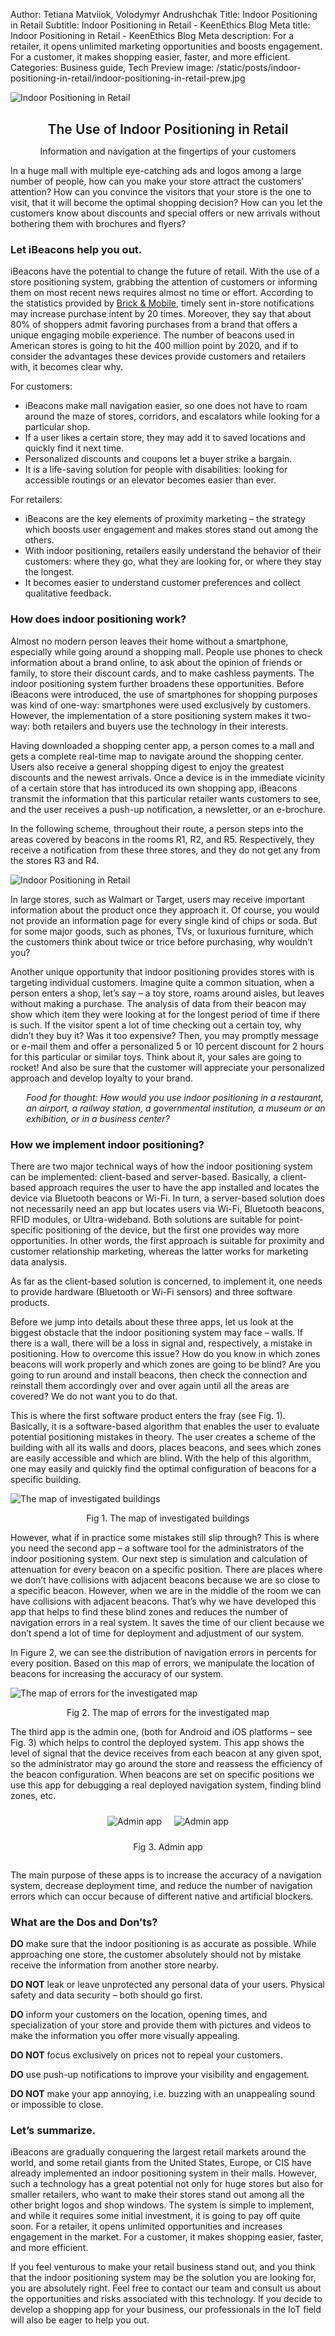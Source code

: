 Author: Tetiana Matviiok, Volodymyr Andrushchak
Title: Indoor Positioning in Retail
Subtitle: Indoor Positioning in Retail - KeenEthics Blog
Meta title: Indoor Positioning in Retail - KeenEthics Blog
Meta description: For a retailer, it opens unlimited marketing opportunities and boosts engagement. For a customer, it makes shopping easier, faster, and more efficient.
Categories: Business guide, Tech
Preview image: /static/posts/indoor-positioning-in-retail/indoor-positioning-in-retail-prew.jpg

![Indoor Positioning in Retail](/static/posts/indoor-positioning-in-retail/indoor-positioning-in-retail.jpg)

<div style="text-align: center;">
  <h2 style="font-weight: 600; margin: 30px 0 0 0;">The Use of Indoor Positioning in Retail</h2>
  <p>Information and navigation at the fingertips of your customers</p>
</div>

In a huge mall with multiple eye-catching ads and logos among a large number of people, how can you make your store attract the customers’ attention? How can you convince the visitors that your store is the one to visit, that it will become the optimal shopping decision? How can you let the customers know about discounts and special offers or new arrivals without bothering them with brochures and flyers?

### Let iBeacons help you out.

<div>
  <p>iBeacons have the potential to change the future of retail. With the use of a store positioning system, grabbing the attention of customers or informing them on most recent news requires almost no time or effort.  According to the statistics provided by <a href="//www.brickandmobile.com/mobile-stats/" target="_blank" rel="noopener noreferrer nofollow">Brick & Mobile</a>, timely sent in-store notifications may increase purchase intent by 20 times. Moreover, they say that about 80% of shoppers admit favoring purchases from a brand that offers a unique engaging mobile experience. The number of beacons used in American stores is going to hit the 400 million point by 2020, and if to consider the advantages these devices provide customers and retailers with, it becomes clear why.</p>
</div>

For customers:
- iBeacons make mall navigation easier, so one does not have to roam around the maze of stores, corridors, and escalators while looking for a particular shop. 
- If a user likes a certain store, they may add it to saved locations and quickly find it next time. 
- Personalized discounts and coupons let a buyer strike a bargain. 
- It is a life-saving solution for people with disabilities: looking for accessible routings or an elevator becomes easier than ever.

For retailers: 
- iBeacons are the key elements of proximity marketing – the strategy which boosts user engagement and makes stores stand out among the others. 
- With indoor positioning, retailers easily understand the behavior of their customers: where they go, what they are looking for, or where they stay the longest. 
- It becomes easier to understand customer preferences and collect qualitative feedback.

### How does indoor positioning work?

Almost no modern person leaves their home without a smartphone, especially while going around a shopping mall. People use phones to check information about a brand online, to ask about the opinion of friends or family, to store their discount cards, and to make cashless payments. The indoor positioning system further broadens these opportunities. Before iBeacons were introduced, the use of smartphones for shopping purposes was kind of one-way: smartphones were used exclusively by customers. However, the implementation of a store positioning system makes it two-way: both retailers and buyers use the technology in their interests.

Having downloaded a shopping center app, a person comes to a mall and gets a complete real-time map to navigate around the shopping center. Users also receive a general shopping digest to enjoy the greatest discounts and the newest arrivals. Once a device is in the immediate vicinity of a certain store that has introduced its own shopping app, iBeacons transmit the information that this particular retailer wants customers to see, and the user receives a push-up notification, a newsletter, or an e-brochure. 

In the following scheme, throughout their route, a person steps into the areas covered by beacons in the rooms R1, R2, and R5. Respectively, they receive a notification from these three stores, and they do not get any from the stores R3 and R4.

![Indoor Positioning in Retail](/static/posts/indoor-positioning-in-retail/image5.jpg)

In large stores, such as Walmart or Target, users may receive important information about the product once they approach it. Of course, you would not provide an information page for every single kind of chips or soda. But for some major goods, such as phones, TVs, or luxurious furniture, which the customers think about twice or trice before purchasing, why wouldn’t you?

Another unique opportunity that indoor positioning provides stores with is targeting individual customers. Imagine quite a common situation, when a person enters a shop, let’s say – a toy store, roams around aisles, but leaves without making a purchase. The analysis of data from their beacon may show which item they were looking at for the longest period of time if there is such. If the visitor spent a lot of time checking out a certain toy, why didn’t they buy it? Was it too expensive? Then, you may promptly message or e-mail them and offer a personalized 5 or 10 percent discount for 2 hours for this particular or similar toys. Think about it, your sales are going to rocket! And also be sure that the customer will appreciate your personalized approach and develop loyalty to your brand.

<div style="font-style: italic; padding-left: 5%;">
  <p>Food for thought: How would you use indoor positioning in a restaurant, an airport, a railway station, a governmental institution, a museum or an exhibition, or in a business center?</p>
</div>

### How we implement indoor positioning?

There are two major technical ways of how the indoor positioning system can be implemented: client-based and server-based. Basically, a client-based approach requires the user to have the app installed and locates the device via Bluetooth beacons or Wi-Fi. In turn, a server-based solution does not necessarily need an app but locates users via Wi-Fi, Bluetooth beacons, RFID modules, or Ultra-wideband. Both solutions are suitable for point-specific positioning of the device, but the first one provides way more opportunities. In other words, the first approach is suitable for proximity and customer relationship marketing, whereas the latter works for marketing data analysis.

As far as the client-based solution is concerned, to implement it, one needs to provide hardware (Bluetooth or Wi-Fi sensors) and three software products.

Before we jump into details about these three apps, let us look at the biggest obstacle that the indoor positioning system may face – walls. If there is a wall, there will be a loss in signal and, respectively, a mistake in positioning. How to overcome this issue? How do you know in which zones beacons will work properly and which zones are going to be blind? Are you going to run around and install beacons, then check the connection and reinstall them accordingly over and over again until all the areas are covered? We do not want you to do that.

This is where the first software product enters the fray (see Fig. 1). Basically, it is a software-based algorithm that enables the user to evaluate potential positioning mistakes in theory. The user creates a scheme of the building with all its walls and doors, places beacons, and sees which zones are easily accessible and which are blind. With the help of this algorithm, one may easily and quickly find the optimal configuration of beacons for a specific building.

![The map of investigated buildings](/static/posts/indoor-positioning-in-retail/image3.jpg)
<div><p style="text-align: center">Fig 1. The map of investigated buildings</p></div>

However, what if in practice some mistakes still slip through? This is where you need the second app – a software tool for the administrators of the indoor positioning system. Our next step is simulation and calculation of attenuation for every beacon on a specific position. There are places where we don’t have collisions with adjacent beacons because we are so close to a specific beacon. However, when we are in the middle of the room we can have collisions with adjacent beacons. That’s why we have developed this app that helps to find these blind zones and reduces the number of navigation errors in a real system. It saves the time of our client because we don’t spend a lot of time for deployment and adjustment of our system. 

In Figure 2, we can see the distribution of navigation errors in percents for every position. Based on this map of errors, we manipulate the location of beacons for increasing the accuracy of our system.

![The map of errors for the investigated map](/static/posts/indoor-positioning-in-retail/image1.jpg)
<div><p style="text-align: center">Fig 2. The map of errors for the investigated map</p></div>

The third app is the admin one, (both for Android and iOS platforms – see Fig. 3) which helps to control the deployed system. This app shows the level of signal that the device receives from each beacon at any given spot, so the administrator may go around the store and reassess the efficiency of the beacon configuration. When beacons are set on specific positions we use this app for debugging a real deployed navigation system, finding blind zones, etc. 

<div style="display: flex; flex-wrap: wrap; margin: 0 -15px; justify-content: center;">
  <div style="padding: 10px;"><img src="/static/posts/indoor-positioning-in-retail/image2.jpg" alt="Admin app"></div>
  <div style="padding: 10px;"><img src="/static/posts/indoor-positioning-in-retail/image4.jpg" alt="Admin app"></div>
  <p style="width: 100%; text-align: center;">Fig 3. Admin app</p>
</div>

The main purpose of these apps is to increase the accuracy of a navigation system, decrease deployment time, and reduce the number of navigation errors which can occur because of different native and artificial blockers.

### What are the Dos and Don’ts?

**DO** make sure that the indoor positioning is as accurate as possible. While approaching one store, the customer absolutely should not by mistake receive the information from another store nearby.

**DO NOT** leak or leave unprotected any personal data of your users. Physical safety and data security – both should go first.

**DO** inform your customers on the location, opening times, and specialization of your store and provide them with pictures and videos to make the information you offer more visually appealing.

**DO NOT** focus exclusively on prices not to repeal your customers.

**DO** use push-up notifications to improve your visibility and engagement.

**DO NOT** make your app annoying, i.e. buzzing with an unappealing sound or impossible to close.

### Let’s summarize.

iBeacons are gradually conquering the largest retail markets around the world, and some retail giants from the United States, Europe, or CIS have already implemented an indoor positioning system in their malls. However, such a technology has a great potential not only for huge stores but also for smaller retailers, who want to make their stores stand out among all the other bright logos and shop windows. The system is simple to implement, and while it requires some initial investment, it is going to pay off quite soon. For a retailer, it opens unlimited opportunities and increases engagement in the market. For a customer, it makes shopping easier, faster, and more efficient. 

If you feel venturous to make your retail business stand out, and you think that the indoor positioning system may be the solution you are looking for, you are absolutely right. Feel free to contact our team and consult us about the opportunities and risks associated with this technology. If you decide to develop a shopping app for your business, our professionals in the IoT field will also be eager to help you out.
